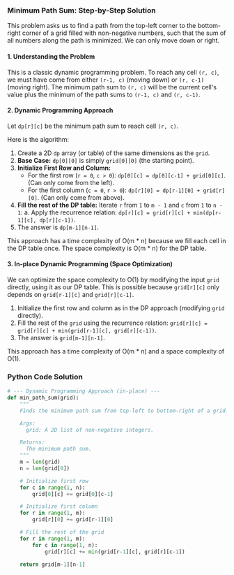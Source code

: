 ### Minimum Path Sum: Step-by-Step Solution

This problem asks us to find a path from the top-left corner to the bottom-right corner of a grid filled with non-negative numbers, such that the sum of all numbers along the path is minimized. We can only move down or right.

#### 1. Understanding the Problem

This is a classic dynamic programming problem. To reach any cell `(r, c)`, we must have come from either `(r-1, c)` (moving down) or `(r, c-1)` (moving right). The minimum path sum to `(r, c)` will be the current cell's value plus the minimum of the path sums to `(r-1, c)` and `(r, c-1)`.

#### 2. Dynamic Programming Approach

Let `dp[r][c]` be the minimum path sum to reach cell `(r, c)`.

Here is the algorithm:

1.  Create a 2D `dp` array (or table) of the same dimensions as the `grid`.
2.  **Base Case:** `dp[0][0]` is simply `grid[0][0]` (the starting point).
3.  **Initialize First Row and Column:**
    - For the first row (`r = 0`, `c > 0`): `dp[0][c] = dp[0][c-1] + grid[0][c]`. (Can only come from the left).
    - For the first column (`c = 0`, `r > 0`): `dp[r][0] = dp[r-1][0] + grid[r][0]`. (Can only come from above).
4.  **Fill the rest of the DP table:** Iterate `r` from `1` to `m - 1` and `c` from `1` to `n - 1`:
    a. Apply the recurrence relation: `dp[r][c] = grid[r][c] + min(dp[r-1][c], dp[r][c-1])`.
5.  The answer is `dp[m-1][n-1]`.

This approach has a time complexity of O(m * n) because we fill each cell in the DP table once. The space complexity is O(m * n) for the DP table.

#### 3. In-place Dynamic Programming (Space Optimization)

We can optimize the space complexity to O(1) by modifying the input `grid` directly, using it as our DP table. This is possible because `grid[r][c]` only depends on `grid[r-1][c]` and `grid[r][c-1]`.

1.  Initialize the first row and column as in the DP approach (modifying `grid` directly).
2.  Fill the rest of the `grid` using the recurrence relation: `grid[r][c] = grid[r][c] + min(grid[r-1][c], grid[r][c-1])`.
3.  The answer is `grid[m-1][n-1]`.

This approach has a time complexity of O(m * n) and a space complexity of O(1).

### Python Code Solution

```python
# --- Dynamic Programming Approach (in-place) ---
def min_path_sum(grid):
    """
    Finds the minimum path sum from top-left to bottom-right of a grid.

    Args:
      grid: A 2D list of non-negative integers.

    Returns:
      The minimum path sum.
    """
    m = len(grid)
    n = len(grid[0])

    # Initialize first row
    for c in range(1, n):
        grid[0][c] += grid[0][c-1]

    # Initialize first column
    for r in range(1, m):
        grid[r][0] += grid[r-1][0]

    # Fill the rest of the grid
    for r in range(1, m):
        for c in range(1, n):
            grid[r][c] += min(grid[r-1][c], grid[r][c-1])

    return grid[m-1][n-1]

```

